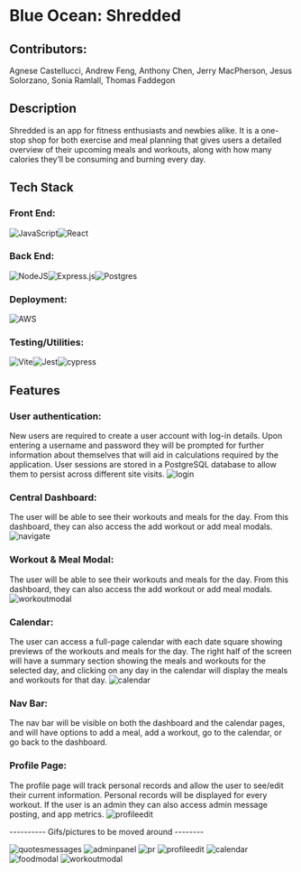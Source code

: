 # Blue Ocean: Shredded

## Contributors:
  Agnese Castellucci, Andrew Feng, Anthony Chen, Jerry MacPherson, Jesus Solorzano, Sonia Ramlall, Thomas Faddegon
  

## Description
  Shredded is an app for fitness enthusiasts and newbies alike. It is a one-stop shop for both exercise and meal planning that gives users a detailed overview of their upcoming meals and workouts, along with how many calories they’ll be consuming and burning every day.

## Tech Stack
### Front End: 
  ![JavaScript](https://img.shields.io/badge/javascript-%23323330.svg?style=for-the-badge&logo=javascript&logoColor=%23F7DF1E)![React](https://img.shields.io/badge/react-%2320232a.svg?style=for-the-badge&logo=react&logoColor=%2361DAFB) 
### Back End:
![NodeJS](https://img.shields.io/badge/node.js-6DA55F?style=for-the-badge&logo=node.js&logoColor=white)![Express.js](https://img.shields.io/badge/express.js-%23404d59.svg?style=for-the-badge&logo=express&logoColor=%2361DAFB)![Postgres](https://img.shields.io/badge/postgres-%23316192.svg?style=for-the-badge&logo=postgresql&logoColor=white)
### Deployment: 
  ![AWS](https://img.shields.io/badge/AWS-%23FF9900.svg?style=for-the-badge&logo=amazon-aws&logoColor=white)
### Testing/Utilities: 
  ![Vite](https://img.shields.io/badge/vite-%23646CFF.svg?style=for-the-badge&logo=vite&logoColor=white)![Jest](https://img.shields.io/badge/-jest-%23C21325?style=for-the-badge&logo=jest&logoColor=white)![cypress](https://img.shields.io/badge/-cypress-%23E5E5E5?style=for-the-badge&logo=cypress&logoColor=058a5e)
  
## Features
### User authentication:  
  New users are required to create a user account with log-in details. Upon entering a username and password they will be prompted for further information about themselves that will aid in calculations required by the application. User sessions are stored in a PostgreSQL database to allow them to persist across different site visits.
![login](https://user-images.githubusercontent.com/24445744/224448055-73784c3b-a3e9-4b69-9cf1-fea9efa23246.gif)

### Central Dashboard:
  The user will be able to see their workouts and meals for the day. From this dashboard, they can also access the add workout or add meal modals.
  ![navigate](https://user-images.githubusercontent.com/24445744/224450577-4adec2b5-f891-43a4-ab1e-9fd3e534b7e7.gif)
### Workout & Meal Modal:
  The user will be able to see their workouts and meals for the day. From this dashboard, they can also access the add workout or add meal modals.
  ![workoutmodal](https://user-images.githubusercontent.com/24445744/224450930-b2d5205f-c5fe-48a4-bfdc-9a66fa187f5f.gif)
### Calendar:
  The user can access a full-page calendar with each date square showing previews of the workouts and meals for the day. The right half of the screen will have a summary section showing the meals and workouts for the selected day, and clicking on any day in the calendar will display the meals and workouts for that day.
  ![calendar](https://user-images.githubusercontent.com/24445744/224450757-25e0876a-9c1f-4894-9166-f508a5cde9bf.gif)
### Nav Bar: 
  The nav bar will be visible on both the dashboard and the calendar pages, and will have options to add a meal, add a workout, go to the calendar, or go back to the dashboard. 

### Profile Page: 
  The profile page will track personal records and allow the user to see/edit their current information. Personal records will be displayed for every workout. If the user is an admin they can also access admin message posting, and app metrics.
![profileedit](https://user-images.githubusercontent.com/24445744/224449313-e546c28c-bae8-4554-9e62-ad358230dc80.gif)

---------- Gifs/pictures to be moved around --------

![quotesmessages](https://user-images.githubusercontent.com/24445744/224448649-e72ea72b-d450-4cd4-9bc9-005f51a5a1c6.gif)
![adminpanel](https://user-images.githubusercontent.com/24445744/224449303-bd1ae075-f9af-4100-9931-c3b91d6890a6.gif)
![pr](https://user-images.githubusercontent.com/24445744/224449311-10f3a45d-9550-40ed-b2bd-b3e7f2ed066e.gif)
![profileedit](https://user-images.githubusercontent.com/24445744/224449313-e546c28c-bae8-4554-9e62-ad358230dc80.gif)
![calendar](https://user-images.githubusercontent.com/24445744/224450757-25e0876a-9c1f-4894-9166-f508a5cde9bf.gif)
![foodmodal](https://user-images.githubusercontent.com/24445744/224450926-991a6544-b310-4c2d-8c4d-f51aae037cf2.gif)
![workoutmodal](https://user-images.githubusercontent.com/24445744/224450930-b2d5205f-c5fe-48a4-bfdc-9a66fa187f5f.gif)
